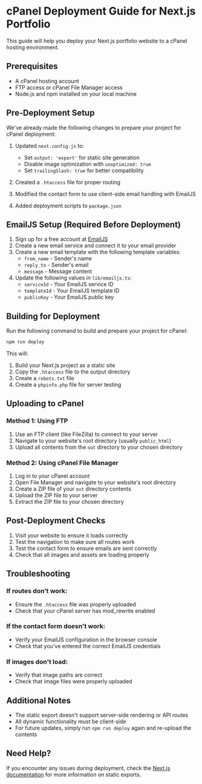 # cPanel Deployment Guide for Next.js Portfolio

This guide will help you deploy your Next.js portfolio website to a cPanel hosting environment.

## Prerequisites

- A cPanel hosting account
- FTP access or cPanel File Manager access
- Node.js and npm installed on your local machine

## Pre-Deployment Setup

We've already made the following changes to prepare your project for cPanel deployment:

1. Updated `next.config.js` to:
   - Set `output: 'export'` for static site generation
   - Disable image optimization with `unoptimized: true`
   - Set `trailingSlash: true` for better compatibility

2. Created a `.htaccess` file for proper routing

3. Modified the contact form to use client-side email handling with EmailJS

4. Added deployment scripts to `package.json`

## EmailJS Setup (Required Before Deployment)

1. Sign up for a free account at [EmailJS](https://www.emailjs.com/)
2. Create a new email service and connect it to your email provider
3. Create a new email template with the following template variables:
   - `from_name` - Sender's name
   - `reply_to` - Sender's email
   - `message` - Message content
4. Update the following values in `lib/emailjs.ts`:
   - `serviceId` - Your EmailJS service ID
   - `templateId` - Your EmailJS template ID
   - `publicKey` - Your EmailJS public key

## Building for Deployment

Run the following command to build and prepare your project for cPanel:

```bash
npm run deploy
```

This will:
1. Build your Next.js project as a static site
2. Copy the `.htaccess` file to the output directory
3. Create a `robots.txt` file
4. Create a `phpinfo.php` file for server testing

## Uploading to cPanel

### Method 1: Using FTP

1. Use an FTP client (like FileZilla) to connect to your server
2. Navigate to your website's root directory (usually `public_html`)
3. Upload all contents from the `out` directory to your chosen directory

### Method 2: Using cPanel File Manager

1. Log in to your cPanel account
2. Open File Manager and navigate to your website's root directory
3. Create a ZIP file of your `out` directory contents
4. Upload the ZIP file to your server
5. Extract the ZIP file to your chosen directory

## Post-Deployment Checks

1. Visit your website to ensure it loads correctly
2. Test the navigation to make sure all routes work
3. Test the contact form to ensure emails are sent correctly
4. Check that all images and assets are loading properly

## Troubleshooting

### If routes don't work:
- Ensure the `.htaccess` file was properly uploaded
- Check that your cPanel server has mod_rewrite enabled

### If the contact form doesn't work:
- Verify your EmailJS configuration in the browser console
- Check that you've entered the correct EmailJS credentials

### If images don't load:
- Verify that image paths are correct
- Check that image files were properly uploaded

## Additional Notes

- The static export doesn't support server-side rendering or API routes
- All dynamic functionality must be client-side
- For future updates, simply run `npm run deploy` again and re-upload the contents

## Need Help?

If you encounter any issues during deployment, check the [Next.js documentation](https://nextjs.org/docs/pages/building-your-application/deploying/static-exports) for more information on static exports.
